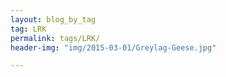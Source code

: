 ```yaml
---
layout: blog_by_tag
tag: LRK
permalink: tags/LRK/
header-img: "img/2015-03-01/Greylag-Geese.jpg"

---
```

